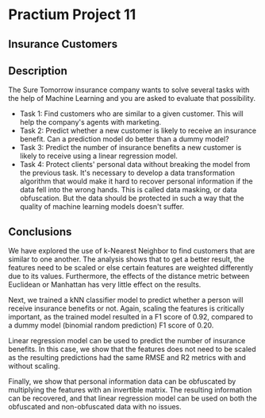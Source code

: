 # Practium Project 11

## Insurance Customers

## Description

The Sure Tomorrow insurance company wants to solve several tasks with the help of Machine Learning and you are asked to evaluate that possibility.

- Task 1: Find customers who are similar to a given customer. This will help the company's agents with marketing.
- Task 2: Predict whether a new customer is likely to receive an insurance benefit. Can a prediction model do better than a dummy model?
- Task 3: Predict the number of insurance benefits a new customer is likely to receive using a linear regression model.
- Task 4: Protect clients' personal data without breaking the model from the previous task. It's necessary to develop a data transformation algorithm that would make it hard to recover personal information if the data fell into the wrong hands. This is called data masking, or data obfuscation. But the data should be protected in such a way that the quality of machine learning models doesn't suffer.

## Conclusions

We have explored the use of k-Nearest Neighbor to find customers that are similar to one another. The analysis shows that to get a better result, the features need to be scaled or else certain features are weighted differently due to its values. Furthermore, the effects of the distance metric between Euclidean or Manhattan has very little effect on the results.

Next, we trained a kNN classifier model to predict whether a person will receive insurance benefits or not. Again, scaling the features is critically important, as the trained model resulted in a F1 score of 0.92, compared to a dummy model (binomial random prediction) F1 score of 0.20.

Linear regression model can be used to predict the number of insurance benefits. In this case, we show that the features does not need to be scaled as the resulting predictions had the same RMSE and R2 metrics with and without scaling.

Finally, we show that personal information data can be obfuscated by multiplying the features with an invertible matrix. The resulting information can be recovered, and that linear regression model can be used on both the obfuscated and non-obfuscated data with no issues. 